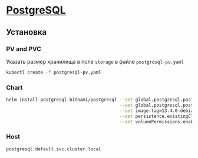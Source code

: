 # [PostgreSQL](https://github.com/bitnami/charts/tree/master/bitnami/postgresql)

## Установка

### PV and PVC

Указать размер хранилища в поле `storage` в файле `postgresql-pv.yaml`

```bash
kubectl create -f postgresql-pv.yaml
```

### Chart

```bash
helm install postgresql bitnami/postgresql --set global.postgresql.postgresqlPassword=postgres \
                                           --set global.postgresql.postgresqlUsername=postgres \
                                           --set image.tag=13.4.0-debian-10-r79 \
                                           --set persistence.existingClaim=postgresql-pv-claim \
                                           --set volumePermissions.enabled=true
```

### Host

`postgresql.default.svc.cluster.local`
